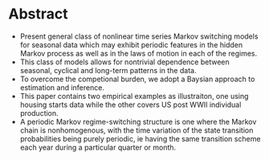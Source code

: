 # Abstract

- Present general class of nonlinear time series Markov switching models for seasonal data which may exhibit periodic features in the hidden Markov process as well as in the laws of motion in each of the regimes.  
- This class of models allows for nontrivial dependence between seasonal, cyclical and long-term patterns in the data. 
- To overcome the competional burden, we adopt a Baysian approach to estimation and inference.  
- This paper contains two empirical examples as illustraiton, one using housing starts data while the other covers US post WWII individual production.  
- A periodic Markov regime-switching structure is one where the Markov chain is nonhomogenous, with the time variation of the state transition probabilities being purely periodic, ie having the same transition scheme each year during a particular quarter or month.  